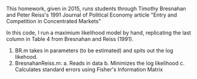 This homework, given in 2015, runs students through Timothy Bresnahan and Peter Reiss's 1991 Journal of Political Economy article "Entry and Competition in Concentrated Markets"

In this code, I run a maximium likelihood model by hand, replicating the last column in Table 4 from Bresnahan and Reiss (1991).

1.  BR.m takes in parameters (to be estimated) and spits out the log likehood.
2.  BresnahanReiss.m:
  a.  Reads in data
  b.  Minimizes the log likelihood
  c.  Calculates standard errors using Fisher's Information Matrix
